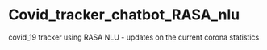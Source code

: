 # Covid_tracker_chatbot_RASA_nlu
covid_19 tracker using RASA NLU - updates on  the current corona statistics 
